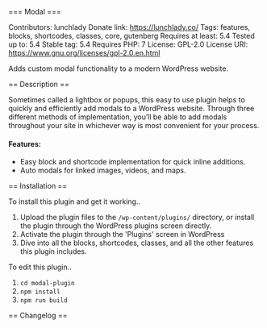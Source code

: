 === Modal ===

Contributors: lunchlady
Donate link: https://lunchlady.co/
Tags: features, blocks, shortcodes, classes, core, gutenberg
Requires at least: 5.4
Tested up to: 5.4
Stable tag: 5.4
Requires PHP: 7
License: GPL-2.0
License URI: https://www.gnu.org/licenses/gpl-2.0.en.html

Adds custom modal functionality to a modern WordPress website.


== Description ==

Sometimes called a lightbox or popups, this easy to use plugin helps to quickly and efficiently add modals to a WordPress website. Through three different methods of implementation, you’ll be able to add modals throughout your site in whichever way is most convenient for your process.

#### Features:

- Easy block and shortcode implementation for quick inline additions.
- Auto modals for linked images, videos, and maps.


== Installation ==

To install this plugin and get it working..

1. Upload the plugin files to the `/wp-content/plugins/` directory, or install the plugin through the WordPress plugins screen directly.
1. Activate the plugin through the 'Plugins' screen in WordPress
1. Dive into all the blocks, shortcodes, classes, and all the other features this plugin includes.

To edit this plugin..

1. `cd modal-plugin`
1. `npm install`
1. `npm run build`

== Changelog ==
